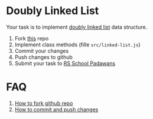 # Doubly Linked List

Your task is to implement [doubly linked list](https://en.wikipedia.org/wiki/Doubly_linked_list) data structure.

1. Fork [this](https://github.com/rolling-scopes-school/doubly-linked-list) repo
2. Implement class methods (fille `src/linked-list.js`)
3. Commit your changes
4. Push changes to github
5. Submit your task to [RS School Padawans](https://github.com/rolling-scopes/front-end-course/wiki/RS-School-Padawans)

# FAQ
1. [How to fork github repo](https://help.github.com/articles/fork-a-repo/)
2. [How to commit and push changes](https://help.github.com/articles/adding-a-file-to-a-repository-using-the-command-line/)

